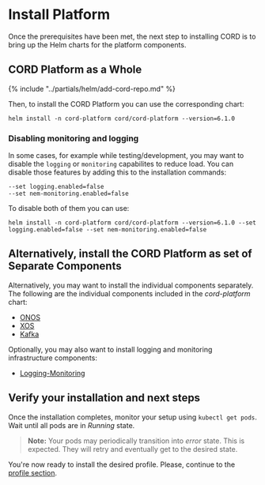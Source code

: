 # Install Platform

Once the prerequisites have been met, the next step to installing CORD is
to bring up the Helm charts for the platform components. 

## CORD Platform as a Whole

{% include "../partials/helm/add-cord-repo.md" %}

Then, to install the CORD Platform you can use the corresponding chart:

```shell
helm install -n cord-platform cord/cord-platform --version=6.1.0
```

### Disabling monitoring and logging

In some cases, for example while testing/development, you may want to disable the `logging`
or `monitoring` capabilites to reduce load. You can disable
those features by adding this to the installation commands:

```shell
--set logging.enabled=false
--set nem-monitoring.enabled=false
```


To disable both of them you can use:

```shell
helm install -n cord-platform cord/cord-platform --version=6.1.0 --set logging.enabled=false --set nem-monitoring.enabled=false
```

## Alternatively, install the CORD Platform as set of Separate Components

Alternatively, you may want to install the individual components separately.
The following are the individual components included in the *cord-platform* chart:

- [ONOS](../charts/onos.md#onos-manages-fabric--voltha)
- [XOS](../charts/xos-core.md)
- [Kafka](../charts/kafka.md)

Optionally, you may also want to install logging and monitoring infrastructure components:

- [Logging-Monitoring](../charts/logging-monitoring.md)

## Verify your installation and next steps

Once the installation completes, monitor your setup using `kubectl get pods`.
Wait until all pods are in *Running* state.

>**Note:** Your pods may periodically transition into *error* state. This is expected. They will retry and eventually get to the desired state.

You're now ready to install the desired profile. Please, continue to the [profile section](profiles.md).
